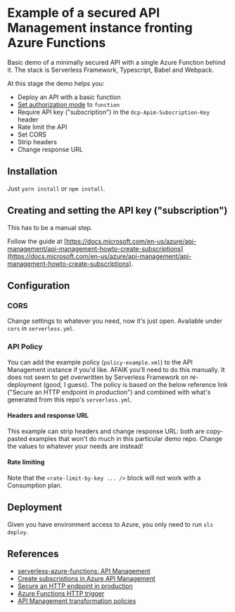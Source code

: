 # Example of a secured API Management instance fronting Azure Functions

Basic demo of a minimally secured API with a single Azure Function behind it. The stack is Serverless Framework, Typescript, Babel and Webpack.

At this stage the demo helps you:

- Deploy an API with a basic function
- [Set authorization mode](https://docs.microsoft.com/en-us/azure/azure-functions/functions-bindings-http-webhook-trigger?tabs=javascript#configuration) to `function`
- Require API key ("subscription") in the `Ocp-Apim-Subscription-Key` header
- Rate limit the API
- Set CORS
- Strip headers
- Change response URL

## Installation

Just `yarn install` or `npm install`.

## Creating and setting the API key ("subscription")

This has to be a manual step.

Follow the guide at [https://docs.microsoft.com/en-us/azure/api-management/api-management-howto-create-subscriptions](https://docs.microsoft.com/en-us/azure/api-management/api-management-howto-create-subscriptions).

## Configuration

### CORS

Change settings to whatever you need, now it's just open. Available under `cors` in `serverless.yml`.

### API Policy

You can add the example policy (`policy-example.xml`) to the API Management instance if you'd like. AFAIK you'll need to do this manually. It does not seem to get overwritten by Serverless Framework on re-deployment (good, I guess). The policy is based on the below reference link ("Secure an HTTP endpoint in production") and combined with what's generated from this repo's `serverless.yml`.

#### Headers and response URL

This example can strip headers and change response URL: both are copy-pasted examples that won't do much in this particular demo repo. Change the values to whatever your needs are instead!

#### Rate limiting

Note that the `<rate-limit-by-key ... />` block will not work with a Consumption plan.

## Deployment

Given you have environment access to Azure, you only need to run `sls deploy`.

## References

- [serverless-azure-functions: API Management](https://github.com/serverless/serverless-azure-functions/blob/master/docs/examples/apim.md)
- [Create subscriptions in Azure API Management](https://docs.microsoft.com/en-us/azure/api-management/api-management-howto-create-subscriptions)
- [Secure an HTTP endpoint in production](https://docs.microsoft.com/en-us/azure/azure-functions/functions-bindings-http-webhook-trigger?tabs=javascript#secure-an-http-endpoint-in-production)
- [Azure Functions HTTP trigger](https://docs.microsoft.com/en-us/azure/azure-functions/functions-bindings-http-webhook-trigger?tabs=javascript#configuration)
- [API Management transformation policies](https://docs.microsoft.com/en-us/azure/api-management/api-management-transformation-policies)
